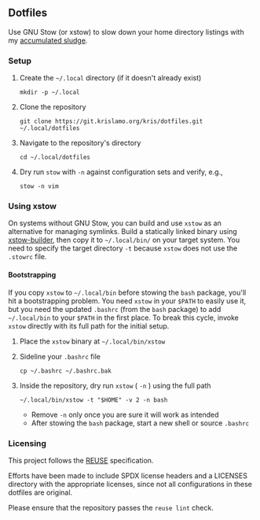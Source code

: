 <!--
SPDX-FileCopyrightText: 2025 Kris Lamoureux <kris@lamoureux.io>
SPDX-License-Identifier: 0BSD
-->

## Dotfiles

Use GNU Stow (or xstow) to slow down your home directory listings with my
[accumulated sludge](https://web.archive.org/web/20141205101508/https://plus.google.com/+RobPikeTheHuman/posts/R58WgWwN9jp).

### Setup

1.  Create the `~/.local` directory (if it doesn't already exist)

        mkdir -p ~/.local

2.  Clone the repository

        git clone https://git.krislamo.org/kris/dotfiles.git ~/.local/dotfiles

3.  Navigate to the repository's directory

        cd ~/.local/dotfiles

4.  Dry run `stow` with `-n` against configuration sets and verify, e.g.,

        stow -n vim

### Using xstow

On systems without GNU Stow, you can build and use `xstow` as an alternative for
managing symlinks. Build a statically linked binary using
[xstow-builder](https://git.krislamo.org/kris/xstow-builder), then copy it to
`~/.local/bin/` on your target system. You need to specify the target directory
`-t` because `xstow` does not use the `.stowrc` file.

#### Bootstrapping

If you copy `xstow` to `~/.local/bin` before stowing the `bash` package, you'll
hit a bootstrapping problem. You need `xstow` in your `$PATH` to easily use it,
but you need the updated `.bashrc` (from the `bash` package) to add
`~/.local/bin` to your `$PATH` in the first place. To break this cycle, invoke
`xstow` directly with its full path for the initial setup.

1.  Place the `xstow` binary at `~/.local/bin/xstow`
2.  Sideline your `.bashrc` file

        cp ~/.bashrc ~/.bashrc.bak

3.  Inside the repository, dry run `xstow` ( `-n` ) using the full path

        ~/.local/bin/xstow -t "$HOME" -v 2 -n bash

    - Remove `-n` only once you are sure it will work as intended
    - After stowing the `bash` package, start a new shell or source `.bashrc`

### Licensing

This project follows the [REUSE](https://reuse.software) specification.

Efforts have been made to include SPDX license headers and a LICENSES directory
with the appropriate licenses, since not all configurations in these dotfiles
are original.

Please ensure that the repository passes the `reuse lint` check.
